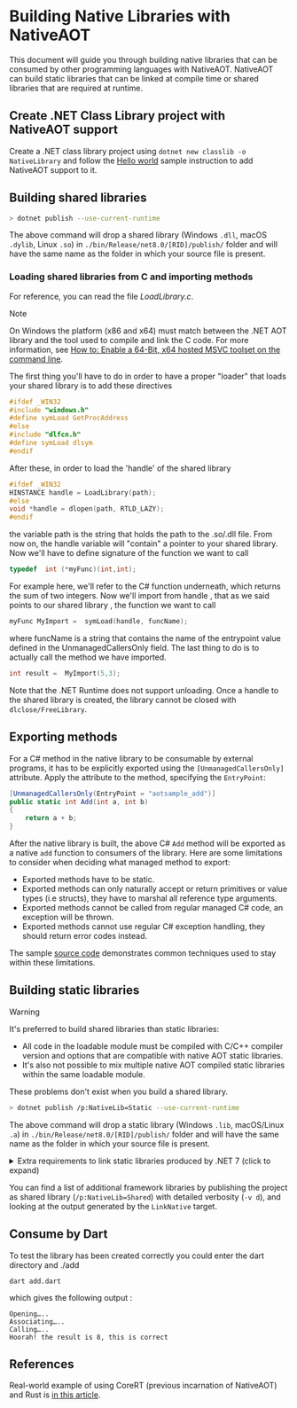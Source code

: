 # Building Native Libraries with NativeAOT

This document will guide you through building native libraries that can be consumed by other programming languages with NativeAOT. NativeAOT can build static libraries that can be linked at compile time or shared libraries that are required at runtime.

## Create .NET Class Library project with NativeAOT support

Create a .NET class library project using `dotnet new classlib -o NativeLibrary` and follow the [Hello world](../HelloWorld/README.md) sample instruction to add NativeAOT support to it.

## Building shared libraries

```bash
> dotnet publish --use-current-runtime
```

The above command will drop a shared library (Windows `.dll`, macOS `.dylib`, Linux `.so`) in `./bin/Release/net8.0/[RID]/publish/` folder and will have the same name as the folder in which your source file is present.

### Loading shared libraries from C and importing methods

For reference, you can read the file _LoadLibrary.c_.

> [!NOTE]
> On Windows the platform (x86 and x64) must match between the .NET AOT library and the tool used to compile and link the C code. For more information, see [How to: Enable a 64-Bit, x64 hosted MSVC toolset on the command line](https://learn.microsoft.com/en-us/cpp/build/how-to-enable-a-64-bit-visual-cpp-toolset-on-the-command-line?view=msvc-170).

The first thing you'll have to do in order to have a proper "loader" that loads your shared library is to add these directives

```c
#ifdef _WIN32
#include "windows.h"
#define symLoad GetProcAddress
#else
#include "dlfcn.h"
#define symLoad dlsym
#endif
```

After these, in order to load the 'handle' of the shared library

```c
#ifdef _WIN32
HINSTANCE handle = LoadLibrary(path);
#else
void *handle = dlopen(path, RTLD_LAZY);
#endif
```

the variable path is the string that holds the path to the .so/.dll file.
From now on, the handle variable will "contain" a pointer to your shared library.
Now we'll have to define signature of the function we want to call

```c
typedef  int (*myFunc)(int,int);
```

For example here, we'll refer to the C# function underneath, which returns the sum of two integers.
Now we'll import from handle , that as we said points to our shared library , the function we want to call

```c
myFunc MyImport =  symLoad(handle, funcName);
```

where funcName is a string that contains the name of the entrypoint value defined in the UnmanagedCallersOnly field.
The last thing to do is to actually call the method we have imported.

```c
int result =  MyImport(5,3);
```

Note that the .NET Runtime does not support unloading. Once a handle to the shared library is created, the library cannot be closed with `dlclose/FreeLibrary`.

## Exporting methods

For a C# method in the native library to be consumable by external programs, it has to be explicitly exported using the `[UnmanagedCallersOnly]` attribute.
Apply the attribute to the method, specifying the `EntryPoint`:

```csharp
[UnmanagedCallersOnly(EntryPoint = "aotsample_add")]
public static int Add(int a, int b)
{
    return a + b;
}
```

After the native library is built, the above C# `Add` method will be exported as a native `add` function to consumers of the library. Here are some limitations to consider when deciding what managed method to export:

* Exported methods have to be static.
* Exported methods can only naturally accept or return primitives or value types (i.e structs), they have to marshal all reference type arguments.
* Exported methods cannot be called from regular managed C# code, an exception will be thrown.
* Exported methods cannot use regular C# exception handling, they should return error codes instead.

The sample [source code](Class1.cs) demonstrates common techniques used to stay within these limitations.

## Building static libraries

> [!WARNING]
> It's preferred to build shared libraries than static libraries:
>
> * All code in the loadable module must be compiled with C/C++ compiler version and options that are compatible with native AOT static libraries.
> * It's also not possible to mix multiple native AOT compiled static libraries within the same loadable module.
>
> These problems don't exist when you build a shared library.

```bash
> dotnet publish /p:NativeLib=Static --use-current-runtime
```

The above command will drop a static library (Windows `.lib`, macOS/Linux `.a`) in `./bin/Release/net8.0/[RID]/publish/` folder and will have the same name as the folder in which your source file is present.

<!-- markdownlint-disable MD033 -->
<details>
<summary>Extra requirements to link static libraries produced by .NET 7 (click to expand)</summary>
When linking the generated static library, it is important to also include additional framework dependencies in the linker settings, and add `NativeAOT_StaticInitialization` to the symbol table. This can be accomplished by appending the following flag to the linker settings:

* Windows: `/INCLUDE:NativeAOT_StaticInitialization`
* Linux: `-Wl,--require-defined,NativeAOT_StaticInitialization`
* macOS: `-Wl,-u,_NativeAOT_StaticInitialization`

</details>
<!-- markdownlint-enable MD033 -->

You can find a list of additional framework libraries by publishing the project as shared library (`/p:NativeLib=Shared`) with detailed verbosity (`-v d`), and looking at the output generated by the `LinkNative` target.

## Consume by Dart

To test the library has been created correctly you could enter the dart directory and ./add

```
dart add.dart
```

which gives the following output :

```
Opening…..
Associating…..
Calling…..
Hoorah! the result is 8, this is correct
```


## References

Real-world example of using CoreRT (previous incarnation of NativeAOT) and Rust is [in this article](https://medium.com/@chyyran/calling-c-natively-from-rust-1f92c506289d).

